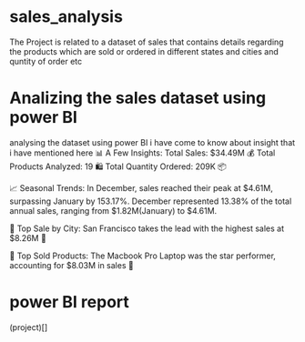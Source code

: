 # sales_analysis
The Project is related to a dataset of sales that contains details regarding the products which are sold or ordered in different states and cities and quntity of order etc
# Analizing the sales dataset using power BI
analysing the dataset using power BI i have come to know about insight that i have mentioned here
📊 A Few Insights:
Total Sales: $34.49M 💰
Total Products Analyzed: 19 🛍️
Total Quantity Ordered: 209K 📦

📈 Seasonal Trends:
In December, sales reached their peak at $4.61M, surpassing January by 153.17%. December represented 13.38% of the total annual sales, ranging from $1.82M(January) to $4.61M.

🚀 Top Sale by City:
San Francisco takes the lead with the highest sales at $8.26M 🌉

🚀 Top Sold Products:
The Macbook Pro Laptop was the star performer, accounting for $8.03M in sales 🌟
# power BI report
(project)[]
